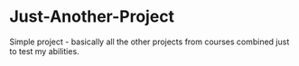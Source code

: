 # Just-Another-Project
Simple project - basically all the other projects from courses combined just to test my abilities.
